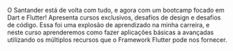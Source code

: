 O Santander está de volta com tudo, e agora com um bootcamp focado em Dart e Flutter! Apresenta cursos exclusivos, desafios de design e desafios de código. Essa foi uma explosão de aprendizado na minha carreira, e neste curso aprenderemos como fazer aplicações básicas a avançadas utilizando os múltiplos recursos que o Framework Flutter pode nos fornecer.
